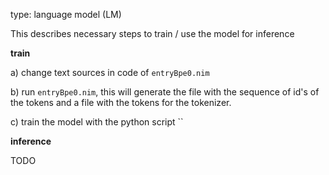 type: language model (LM)

This describes necessary steps to train / use the model for inference

**train**

a) change text sources in code of `entryBpe0.nim`

b) run `entryBpe0.nim`, this will generate the file with the sequence of id's of the tokens and a file with the tokens for the tokenizer.

c) train the model with the python script ``

**inference**

TODO
